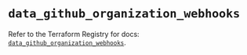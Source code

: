 # `data_github_organization_webhooks`

Refer to the Terraform Registry for docs: [`data_github_organization_webhooks`](https://registry.terraform.io/providers/integrations/github/6.2.1/docs/data-sources/organization_webhooks).
